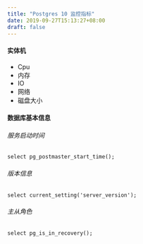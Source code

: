 ```yaml
---
title: "Postgres 10 监控指标"
date: 2019-09-27T15:13:27+08:00
draft: false
---
```


#### 实体机

- Cpu
- 内存
- IO
- 网络
- 磁盘大小

#### 数据库基本信息

###### 服务启动时间
```
select pg_postmaster_start_time();
```

###### 版本信息
```
select current_setting('server_version');
```

###### 主从角色
```
select pg_is_in_recovery();
```


